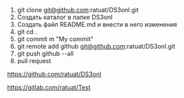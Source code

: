 1. git clone git@github.com:ratuat/DS3onl.git
2. Создать каталог в папке DS3onl
3. Создать файл README.md и внести в него изменения
4. git cd .
5. git commit m "My commit"
6. git remote add github git@github.com:ratuat/DS3onl.git
7. git push github --all
8. pull request

https://github.com/ratuat/DS3onl

https://gitlab.com/ratuat/Test